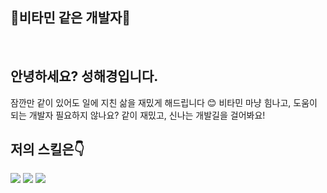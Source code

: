 ## 💊비타민 같은 개발자💊

<br />

## 안녕하세요? 성해경입니다.

<div>
잠깐만 같이 있어도 일에 지친 삶을 재밌게 해드립니다 😊
비타민 마냥 힘나고, 도움이 되는 개발자 필요하지 않나요?
같이 재밌고, 신나는 개발길을 걸어봐요!
</div>

## 저의 스킬은👇

<img src="https://img.shields.io/badge/HTML5-E34F26?style=flat-square&logo=HTML5&logoColor=#E34F26"/>
<img src="https://img.shields.io/badge/CSS3-1572B6?style=flat-square&logo=CSS3&logoColor=#1572B6"/>
<img src="https://img.shields.io/badge/javascript-F7DF1E?style=flat-square&logo=javascript&logoColor=#F7DF1E"/>

<!-- <a href="버튼을 눌렀을 때 이동할 링크" target="_blank"><img src="https://img.shields.io/badge/뱃지레이블-배경색?style=뱃지모양&logo=로고&logoColor=로고색상"/></a> -->
